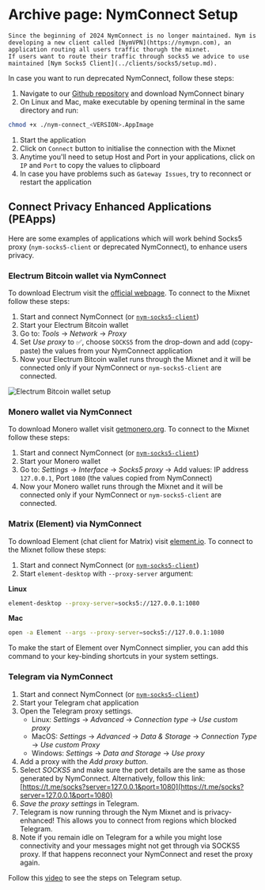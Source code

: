 # Archive page: NymConnect Setup

```admonish warning
Since the beginning of 2024 NymConnect is no longer maintained. Nym is developing a new client called [NymVPN](https://nymvpn.com), an application routing all users traffic thorugh the mixnet.
If users want to route their traffic through socks5 we advice to use maintained [Nym Socks5 Client](../clients/socks5/setup.md).
```

In case you want to run deprecated NymConnect, follow these steps:

1. Navigate to our [Github repository](https://github.com/nymtech/nym/releases?q=nym-connect&expanded=true) and download NymConnect binary
2. On Linux and Mac, make executable by opening terminal in the same directory and run:

```sh
chmod +x ./nym-connect_<VERSION>.AppImage
```

1. Start the application
2. Click on `Connect` button to initialise the connection with the Mixnet
3. Anytime you'll need to setup Host and Port in your applications, click on `IP` and `Port` to copy the values to clipboard
4. In case you have problems such as `Gateway Issues`, try to reconnect or restart the application

## Connect Privacy Enhanced Applications (PEApps)

Here are some examples of applications which will work behind Socks5 proxy (`nym-socks5-client` or deprecated NymConnect), to enhance users privacy.

### Electrum Bitcoin wallet via NymConnect

To download Electrum visit the [official webpage](https://electrum.org/#download). To connect to the Mixnet follow these steps:

1. Start and connect NymConnect (or [`nym-socks5-client`](../clients/socks5/setup.md))
2. Start your Electrum Bitcoin wallet
3. Go to: *Tools* -> *Network* -> *Proxy*
4. Set *Use proxy* to ✅, choose `SOCKS5` from the drop-down and add (copy-paste) the values from your NymConnect application
5. Now your Electrum Bitcoin wallet runs through the Mixnet and it will be connected only if your NymConnect or `nym-socks5-client` are connected.

![Electrum Bitcoin wallet setup](/images/developers/electrum.gif)

### Monero wallet via NymConnect

To download Monero wallet visit [getmonero.org](https://www.getmonero.org/downloads/). To connect to the Mixnet follow these steps:

1. Start and connect NymConnect (or [`nym-socks5-client`](../clients/socks5/setup.md))
2. Start your Monero wallet
3. Go to: *Settings* -> *Interface* -> *Socks5 proxy* -> Add values: IP address `127.0.0.1`, Port `1080` (the values copied from NymConnect)
5. Now your Monero wallet runs through the Mixnet and it will be connected only if your NymConnect or `nym-socks5-client` are connected.


### Matrix (Element) via NymConnect

To download Element (chat client for Matrix) visit [element.io](https://element.io/download). To connect to the Mixnet follow these steps:

1. Start and connect NymConnect (or [`nym-socks5-client`](../clients/socks5/setup.md))
2. Start `element-desktop` with `--proxy-server` argument:

**Linux**

```sh
element-desktop --proxy-server=socks5://127.0.0.1:1080
```

**Mac**

```sh
open -a Element --args --proxy-server=socks5://127.0.0.1:1080
```

To make the start of Element over NymConnect simplier, you can add this command to your key-binding shortcuts in your system settings.

### Telegram via NymConnect

1. Start and connect NymConnect (or [`nym-socks5-client`](../clients/socks5/setup.md))
2. Start your Telegram chat application
3. Open the Telegram proxy settings.
    - Linux: *Settings* -> *Advanced* -> *Connection type* -> *Use custom proxy*
    - MacOS: *Settings* -> *Advanced* -> *Data & Storage* ->  *Connection Type* -> *Use custom Proxy*
    - Windows: *Settings* -> *Data and Storage* -> *Use proxy*
4. Add a proxy with the *Add proxy button*.
5. Select *SOCKS5* and make sure the port details are the same as those generated by NymConnect. Alternatively, follow this link: [https://t.me/socks?server=127.0.0.1&port=1080](https://t.me/socks?server=127.0.0.1&port=1080)
6. *Save the proxy settings* in Telegram.
7. Telegram is now running through the Nym Mixnet and is privacy-enhanced! This allows you to connect from regions which blocked Telegram.
8. Note if you remain idle on Telegram for a while you might lose connectivity and your messages might not get through via SOCKS5 proxy. If that happens reconnect your NymConnect and reset the proxy again.


Follow this [video](https://youtu.be/quj8H2qeOwY?t=97) to see the steps on Telegram setup.
